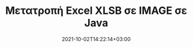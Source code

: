 ---
############################# Static ############################
layout: "autogen-gist"
date: 2021-10-02T14:22:14+03:00
draft: false
path: "el/total/java/conversion/xlsb-to-image/"
other_out_formats: "PDF DOC DOCX DOCM DOT DOTX DOTM TXT RTF HTML HTM MHTML MHT XLS XLSX XLSM XLSB XLT XLTX XLTM XLAM CSV TSV DIF SXC FODS PPT PPTX PPS PPSX PPSM POT POTX PPTM POTM ODT OTT OTP ODP ODS EMZ WMZ SVG SVGZ XPS TEX DCM WMF EMF BMP PNG GIF JPEG TIFF ICO WEBP JP2 TGA PSB PSD EPUB MD XML JSON DICOM FODP JPG"
ad_headline: "Μετατροπή Java XLSB σε IMAGE"
ad_description: "API μετατροπής εγγράφων XLSB σε IMAGE για Java | Υποστηρίζονται 100+ μορφές αρχείων"

############################# Head ############################
head_title: "Μετατρέψτε το Excel XLSB σε IMAGE μέσω Java Spreadsheet Conversion API"
head_description: "100% εγγενής βιβλιοθήκη μετατροπής εγγράφων Java για μετατροπή υπολογιστικού φύλλου Excel XLSB σε IMAGE και 100+ άλλες μορφές αρχείων εικόνας και εγγράφων σε εφαρμογές Java."

############################# Header ############################
title: "Μετατροπή Excel XLSB σε IMAGE σε Java"
description: "Χρησιμοποιώντας τη βιβλιοθήκη μετατροπών εγγενών εγγράφων Excel – μετατρέψτε το XLSB σε IMAGE και 100+ άλλες μορφές αρχείων σε οποιονδήποτε τύπο εφαρμογών που βασίζονται σε Java με μέγιστη ακρίβεια. Εργαστείτε με ένα προηγμένο σύνολο δυνατοτήτων μετατροπής εγγράφων για να παραμείνετε στην εξουσία και να προσαρμόσετε την εμφάνιση των εγγράφων που έχουν μετατραπεί σύμφωνα με τις προτιμήσεις σας. Μετατρέψτε μέσω προγραμματισμού όλες τις δημοφιλείς μορφές φύλλων εργασίας του Excel από και προς έγγραφα Word, παρουσιάσεις PowerPoint, PDF, Photoshop, eBook, μορφές αρχείων web και εικόνας χωρίς τη χρήση εξωτερικού API ή λογισμικού. Σε συνεργασία με το API μετατροπής Java Excel, μετατρέψτε εύκολα ολόκληρο το έγγραφο ταυτόχρονα ή επιλέξτε συγκεκριμένες σελίδες του εγγράφου προέλευσης με βάση το επιλεγμένο εύρος σελίδων ή διαφορετικούς αριθμούς σελίδων για εύκολη μετατροπή σε υποστηριζόμενη μορφή εγγράφου."

############################# SubMenu ############################
submenu:
    enable: false

############################# Content ############################
content:
    enable: true
    block:
    - title_left: "Πώς να μετατρέψετε το XLSB σε IMAGE σε Java"
      content_left: |
          Εκτελέστε μετατροπή αρχείου XLSB σε IMAGE σε Java χρησιμοποιώντας τρία απλά βήματα. Προβάλετε το έγγραφο που έχει μετατραπεί ως έχει ή αποδώστε το ως HTML χωρίς καμία εξάρτηση από εξωτερικό λογισμικό.

          -   Δημιουργήστε μια νέα παρουσία της κλάσης **Converter** και φορτώστε το αρχείο XLSB
          -   Ορίστε **ConvertOptions** για τον τύπο εγγράφου IMAGE
          -   Καλέστε τη μέθοδο **Convert** της παρουσίας κλάσης **Converter** για μετατροπή σε IMAGE
          -   Ορίστε επιλογές για το πρόγραμμα προβολής HTML
          -   Δημιουργήστε αντικείμενο **Viewer** για να προβάλετε το μετατρεπόμενο IMAGE ως HTML
          
      title_right: "Λήψεις & Οδηγίες Εγκατάστασης"
      content_right: |
          Απαιτείτε χώρους ονομάτων `GroupDocs.Conversion` και `GroupDocs.Viewer` για μετατροπή μεταξύ 100+ εγγράφων και μορφών αρχείων εικόνας όπως PDF, Microsoft Word, Excel, PowerPoint, Project, Visio, Outlook, HTML και διαγράμματα. Εξερευνήστε άλλα [Java API για έγγραφα του Office](https://products.conholdate.com/total/java/) όπως προσφέρονται από το Conholdate.Total.
          
          Αποκτήστε τα αντίστοιχα αρχεία συναρμολόγησης από το [λήψεις](https://downloads.conholdate.com/total/java) ή λάβετε ολόκληρο το πακέτο από το [Maven](https://repository.conholdate.com/webapp/#/artifacts/browse/tree/General/repo) για να προσθέσετε το `Conholdate.Total` απευθείας στον χώρο εργασίας σας.
          
      gisthash: "675fd7fb45acf595fd9f872593eb2899"
      gistfile: "excel-worksheet-to-pdf-conversion.java"
          
    - title_left: "Μετατροπή XLSB που προστατεύεται με κωδικό πρόσβασης σε IMAGE"
      content_left: |
          Φορτώστε και μετατρέψτε με ακρίβεια έγγραφα που προστατεύονται με κωδικό πρόσβασης στις εφαρμογές σας που βασίζονται σε Java. Το API μετατροπής μορφής αρχείου υποστηρίζει επίσης την απόδοση απομακρυσμένων εγγράφων από διαφορετικές πηγές, συμπεριλαμβανομένων των S3, Blob, FTP, Stream, URL ή τοπικού δίσκου.

          -   Δημιουργήστε νέα παρουσία της κλάσης **Converter** και περάστε τη διαδρομή του εγγράφου προέλευσης
          -   Δημιουργήστε την κατάλληλη κατηγορία **ConvertOptions** π.χ. (PdfConvertOptions, WordProcessingConvertOptions, SpreadsheetConvertOptions κ.λπ.)
          -   Καλέστε τη μέθοδο **Convert** της παρουσίας κλάσης **Converter** και περάστε το όνομα αρχείου για το έγγραφο που μετατράπηκε
        
      title_right: "Εξαγωγή πληροφοριών εγγράφου πηγής"
      content_right: |
          Η δυνατότητα εξαγωγής πληροφοριών εγγράφων όχι μόνο επιτρέπει τη λήψη των βασικών πληροφοριών σχετικά με το αρχείο προέλευσης του εγγράφου, αλλά υποστηρίζει επίσης την εξαγωγή ορισμένων πολύτιμων πληροφοριών σχετικά με τη μορφή αρχείου, όπως ημερομηνίες έναρξης και λήξης έργου ενός αρχείου Microsoft Project, τυχόν περιορισμούς εκτύπωσης σε ένα έγγραφο PDF, λίστα φακέλων που περικλείονται σε ένα αρχείο δεδομένων του Outlook κ.λπ.

          Μετατρέψτε δημοφιλείς μορφές αρχείων εγγράφων σε διαφορετικά λειτουργικά συστήματα, όπως Windows, Linux ή macOS, ενώ χρησιμοποιείτε περιβάλλοντα ανάπτυξης όπως το NetBeans, το IntelliJ IDEA και το Eclipse.
          
      gisthash: "35e23082b8fa43502d6784c38947eef1"
      gistfile: "password-protected-word-document-to-pdf-conversion.java"

    - title_left: "Προσθήκη υδατογραφήματος στο Excel & Μετατροπή σε PDF"
      content_left: |
          Το API μετατροπής εγγράφων Java σάς επιτρέπει να μετατρέπετε με ακρίβεια έγγραφα φύλλου εργασίας του Excel ακριβώς όπως το αρχικό αρχείο και να εφαρμόζετε ένα υδατογράφημα κειμένου στις σελίδες του εγγράφου που έχουν μετατραπεί. Χρησιμοποιήστε επιλογές υδατογραφήματος όπως γραμματοσειρά, χρώμα, πλάτος, ύψος, φόντο και γωνία περιστροφής ενώ προσθέτετε το υδατογράφημα κειμένου σε έγγραφο Excel και μετατρέπετε σε αρχείο PDF.

          -   Δημιουργήστε μια νέα παρουσία της κλάσης **Converter** και φορτώστε το έγγραφο εισόδου
          -   Δημιουργήστε την κατάλληλη κατηγορία **ConvertOptions** π.χ. (PdfConvertOptions, WordProcessingConvertOptions, SpreadsheetConvertOptions κ.λπ.)
          -   Ορίστε την ιδιότητα **Watermark** της παρουσίας **ConvertOptions**
          -   Καθορισμός ιδιοτήτων υδατογραφήματος (χρώμα, πλάτος, κείμενο, ύψος κ.λπ.)
          -   Καλέστε τη μέθοδο **Convert** της κλάσης **Converter** για μετατροπή σε PDF
        
      title_right: "Αποθήκευση αποτελεσμάτων εγγράφων που έχουν μετατραπεί"
      content_right: |
          Σε ορισμένες περιπτώσεις, το μέγεθος του εγγράφου που έχει μετατραπεί είναι μεγαλύτερο και χρειάζεται χρόνος για να μετατραπεί. Η βιβλιοθήκη μετατροπής εγγράφων προσφέρει τη δυνατότητα προσωρινής αποθήκευσης για την αποτελεσματική διαχείριση τέτοιων καταστάσεων και την επιτάχυνση της επαναλαμβανόμενης διαδικασίας μετατροπής. Ενεργοποιήστε τη διεπαφή ICache να λειτουργεί με την εφαρμογή προσαρμοσμένης προσωρινής μνήμης χρησιμοποιώντας το σημείο επέκτασης και ελέγξτε τη μετατροπή της προσωρινής μνήμης, όπως προτιμάτε.

          Το αποτέλεσμα μετατροπής αποθηκεύεται στην τοπική μονάδα δίσκου από προεπιλογή, αλλά κάθε τύπος αποθήκευσης κρυφής μνήμης μπορεί να υποστηριχθεί με την εφαρμογή των κατάλληλων διεπαφών όπως το Amazon S3, το Dropbox, το Google Drive, το Windows Azure, το Reddis ή οποιαδήποτε άλλη.
          
      gisthash: "6999e55b491eea2906d7fefe2e636e33"
      gistfile: "add-watermark-to-excel-worksheet-and-convert-to-pdf.java"
############################# About Formats ############################
about_formats:
    enable: false
############################# More Formats ############################
more_formats:
    enable: true
    auto: false
    other_out_formats: PDF DOC DOCX DOCM DOT DOTX DOTM TXT RTF HTML HTM MHTML MHT XLS XLSX XLSM XLSB XLT XLTX XLTM XLAM CSV TSV DIF SXC FODS PPT PPTX PPS PPSX PPSM POT POTX PPTM POTM ODT OTT OTP ODP ODS EMZ WMZ SVG SVGZ XPS TEX DCM WMF EMF BMP PNG GIF JPEG TIFF ICO WEBP JP2 TGA PSB PSD EPUB MD XML JSON DICOM FODP JPG
############################# Back to top ###############################
back_to_top:
  enable: true
---